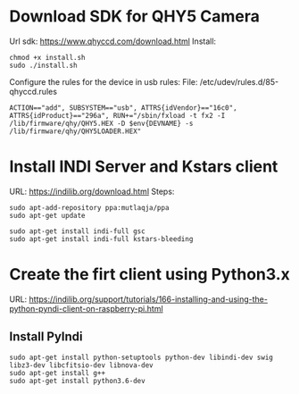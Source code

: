 # Download SDK for QHY5 Camera

Url sdk: https://www.qhyccd.com/download.html
Install: 
```
chmod +x install.sh
sudo ./install.sh
```

Configure the rules for the device in usb rules:
File: /etc/udev/rules.d/85-qhyccd.rules
```
ACTION=="add", SUBSYSTEM=="usb", ATTRS{idVendor}=="16c0", ATTRS{idProduct}=="296a", RUN+="/sbin/fxload -t fx2 -I /lib/firmware/qhy/QHY5.HEX -D $env{DEVNAME} -s /lib/firmware/qhy/QHY5LOADER.HEX"
```

# Install INDI Server and Kstars client

URL: https://indilib.org/download.html
Steps:
```
sudo apt-add-repository ppa:mutlaqja/ppa
sudo apt-get update

sudo apt-get install indi-full gsc
sudo apt-get install indi-full kstars-bleeding
```

# Create the firt client using Python3.x
URL: https://indilib.org/support/tutorials/166-installing-and-using-the-python-pyndi-client-on-raspberry-pi.html

## Install PyIndi
```
sudo apt-get install python-setuptools python-dev libindi-dev swig libz3-dev libcfitsio-dev libnova-dev
sudo apt-get install g++
sudo apt-get install python3.6-dev
```